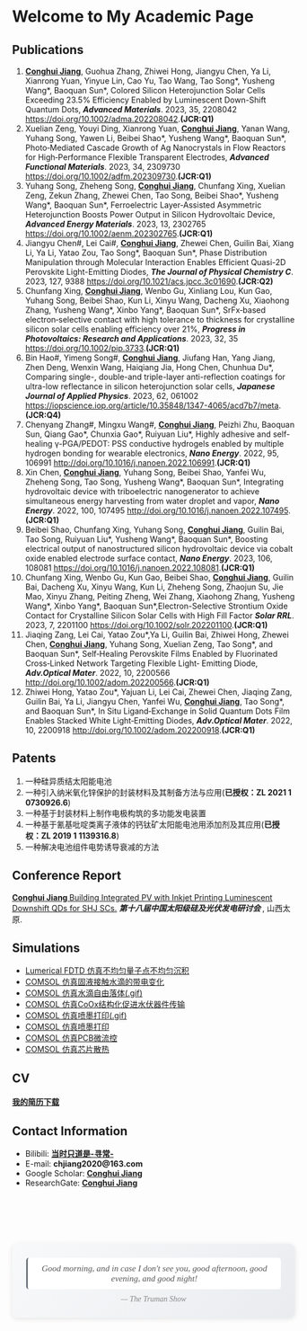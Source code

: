 <h1> Welcome to My Academic Page</h1>

<h2>Publications</h2>

<!-- 有序排列 -->
<ol>
    <li><strong><u>Conghui Jiang</u></strong>, Guohua Zhang, Zhiwei Hong, Jiangyu Chen, Ya Li, Xianrong Yuan, Yinyue Lin, Cao Yu, Tao Wang, Tao Song*, Yusheng Wang*, Baoquan Sun*, Colored Silicon Heterojunction Solar Cells Exceeding 23.5% Efficiency Enabled by Luminescent Down-Shift Quantum Dots, <strong><i>Advanced Materials</i></strong>. 2023, 35, 2208042
	    <a href="https://doi.org/10.1002/adma.202208042"            target="_blank">https://doi.org/10.1002/adma.202208042</a>.<strong>(JCR:Q1)</strong>
    </li>
    <li>Xuelian Zeng, Youyi Ding, Xianrong Yuan, <strong><u>Conghui Jiang</u></strong>, Yanan Wang, Yuhang Song, Yawen Li, Beibei Shao*, Yusheng Wang*, Baoquan Sun*, Photo‐Mediated Cascade Growth of Ag Nanocrystals in Flow Reactors for High‐Performance Flexible Transparent Electrodes, <strong><i>Advanced Functional Materials</i></strong>. 2023, 34, 2309730
	    <a href="https://doi.org/10.1002/adfm.202309730"            target="_blank">https://doi.org/10.1002/adfm.202309730</a>.<strong>(JCR:Q1)</strong>
    </li>
    <li>Yuhang Song, Zheheng Song, <strong><u>Conghui Jiang</u></strong>, Chunfang Xing, Xuelian Zeng, Zekun Zhang, Zhewei Chen, Tao Song, Beibei Shao*, Yusheng Wang*, Baoquan Sun*, 	
Ferroelectric Layer‐Assisted Asymmetric Heterojunction Boosts Power Output in Silicon Hydrovoltaic Device, <strong><i>Advanced Energy Materials</i></strong>. 2023, 13, 2302765
	    <a href=" https://doi.org/10.1002/aenm.202302765"            target="_blank">https://doi.org/10.1002/aenm.202302765</a>.<strong>(JCR:Q1)</strong>
    </li>	
    <li>Jiangyu Chen#, Lei Cai#, <strong><u>Conghui Jiang</u></strong>, Zhewei Chen, Guilin Bai, Xiang Li, Ya Li, Yatao Zou, Tao Song*, Baoquan Sun*, 	
Phase Distribution Manipulation through Molecular Interaction Enables Efficient Quasi-2D Perovskite Light-Emitting Diodes, <strong><i>The Journal of Physical Chemistry C</i></strong>. 2023, 127, 9388
	    <a href="https://doi.org/10.1021/acs.jpcc.3c01690"            target="_blank">https://doi.org/10.1021/acs.jpcc.3c01690</a>.<strong>(JCR:Q2)</strong>
     </li>
     <li>Chunfang Xing, <strong><u>Conghui Jiang</u></strong>, Wenbo Gu, Xinliang Lou, Kun Gao, Yuhang Song, Beibei Shao, Kun Li, Xinyu Wang, Dacheng Xu, Xiaohong Zhang, Yusheng Wang*, Xinbo Yang*, Baoquan Sun*, SrFx‐based electron‐selective contact with high tolerance to thickness for crystalline silicon solar cells enabling efficiency over 21%, <strong><i>Progress in Photovoltaics: Research and Applications</i></strong>. 2023, 32, 35
	    <a href="https://doi.org/10.1002/pip.3733"            target="_blank">https://doi.org/10.1002/pip.3733</a>.<strong>(JCR:Q1)</strong>
    </li>
    <li>Bin Hao#, Yimeng Song#, <strong><u>Conghui Jiang</u></strong>, Jiufang Han, Yang Jiang, Zhen Deng, Wenxin Wang, Haiqiang Jia, Hong Chen, Chunhua Du*, Comparing single-, double-and triple-layer anti-reflection coatings for ultra-low reflectance in silicon heterojunction solar cells, <strong><i>Japanese Journal of Applied Physics</i></strong>. 2023, 62, 061002
	    <a href="https://doi.org/10.35848/1347-4065/acd7b7"            target="_blank">https://iopscience.iop.org/article/10.35848/1347-4065/acd7b7/meta</a>.<strong>(JCR:Q4)</strong>
    </li>	 
    <li>Chenyang Zhang#, Mingxu Wang#, <strong><u>Conghui Jiang</u></strong>, Peizhi Zhu, Baoquan Sun,
Qiang Gao*, Chunxia Gao*, Ruiyuan Liu*, Highly adhesive and          self-healing γ-PGA/PEDOT: PSS conductive hydrogels enabled by multiple hydrogen bonding for wearable electronics, <strong><i>Nano Energy</i></strong>. 2022, 95, 106991
    <a href="http://doi.org/10.1016/j.nanoen.2022.106991"            target="_blank">http://doi.org/10.1016/j.nanoen.2022.106991</a>.<strong>(JCR:Q1)</strong>
    </li>
    <li>Xin Chen, <strong><u>Conghui Jiang</u></strong>, Yuhang Song, Beibei Shao, Yanfei Wu, Zheheng Song,
Tao Song, Yusheng Wang*, Baoquan Sun*, Integrating        hydrovoltaic device with triboelectric nanogenerator to achieve simultaneous energy harvesting from water droplet and        vapor, <strong><i>Nano Energy</i></strong>. 2022, 100, 107495
    <a href="http://doi.org/10.1016/j.nanoen.2022.107495" target="_blank">http://doi.org/10.1016/j.nanoen.2022.107495</a>.<strong>(JCR:Q1)</strong>
    </li>
    <li>Beibei Shao, Chunfang Xing, Yuhang Song, <strong><u>Conghui Jiang</u></strong>, Guilin Bai, Tao Song, Ruiyuan Liu*, Yusheng Wang*, Baoquan Sun*, Boosting electrical output of nanostructured silicon hydrovoltaic device via cobalt oxide enabled electrode surface contact, <strong><i>Nano Energy</i></strong>. 2023, 106, 108081
    <a href="https://doi.org/10.1016/j.nanoen.2022.108081" target="_blank">https://doi.org/10.1016/j.nanoen.2022.108081</a>.<strong>(JCR:Q1)</strong>
    </li>
    <li>Chunfang Xing, Wenbo Gu, Kun Gao, Beibei Shao, <strong><u>Conghui Jiang</u></strong>, Guilin Bai, Dacheng Xu, Xinyu Wang, Kun Li, Zheheng Song, Zhaojun Su, Jie Mao, Xinyu Zhang, Peiting Zheng, Wei Zhang, Xiaohong Zhang, Yusheng Wang*, Xinbo Yang*, Baoquan Sun*,Electron-Selective Strontium Oxide Contact for Crystalline Silicon Solar Cells with High Fill Factor	    <strong><i>Solar RRL</i></strong>. 2023, 7, 2201100 <a href=" https://doi.org/10.1002/solr.202201100" target="_blank"> https://doi.org/10.1002/solr.202201100</a>.<strong>(JCR:Q1)</strong>
    </li>
    <li>Jiaqing Zang, Lei Cai, Yatao Zou*,Ya Li, Guilin Bai, Zhiwei Hong, Zhewei Chen,
<strong><u>Conghui Jiang</u></strong>, Yuhang Song, Xuelian Zeng, Tao Song*, and Baoquan Sun*, Self‐Healing Perovskite Films Enabled by Fluorinated Cross‐Linked Network Targeting Flexible Light‐             Emitting Diode, <strong><i>Adv.Optical Mater</i></strong>. 2022, 10, 2200566
    <a href="http://doi.org/10.1002/adom.202200566"        
       target="_blank">http://doi.org/10.1002/adom.202200566</a>.<strong>(JCR:Q1)</strong>   
    </li>
    <li>Zhiwei Hong, Yatao Zou*, Yajuan Li, Lei Cai, Zhewei Chen, Jiaqing Zang, Guilin Bai,
Ya Li, Jiangyu Chen, Yanfei Wu, <strong><u>Conghui Jiang</u></strong>, Tao Song*, and Baoquan Sun*, In Situ Ligand‐Exchange in Solid Quantum Dots Film Enables Stacked White Light‐Emitting Diodes, <strong><i>Adv.Optical Mater</i></strong>. 2022, 10,  2200918
    <a href="http://doi.org/10.1002/adom.202200918"    
       target="_blank">http://doi.org/10.1002/adom.202200918</a>.<strong>(JCR:Q1)</strong>   
    </li>
</ol>

<h2>Patents</h2>

<!-- 无序排列 -->
<ol>
    <li>一种硅异质结太阳能电池</li>
    <li>一种引入纳米氧化锌保护的封装材料及其制备方法与应用(<strong>已授权：ZL 2021 1 0730926.6</strong>)</li>
    <li>一种基于封装材料上制作电极构筑的多功能发电装置</li>
    <li>一种基于氰基吡啶类离子液体的钙钛矿太阳能电池用添加剂及其应用(<strong>已授权：ZL 2019 1 1139316.8</strong>)</li>
    <li>一种解决电池组件电势诱导衰减的方法</li>
</ol>

<h2>Conference Report</h2>

<strong><u> Conghui Jiang </u></strong>  <a href="https://www.bilibili.com/video/BV1e44y1m7Mp/?vd_source=b18baa21d59ab34f3917b8e707592add" target="_blank">Building Integrated PV with Inkjet Printing Luminescent Downshift QDs for SHJ SCs.</a> <strong><i> 第十八届中国太阳级硅及光伏发电研讨会 </i></strong>, 山西太原. 

<h2>Simulations</h2>

<ul>
    <li><a href="./picture/blog1.jpg"   target="_blank"> Lumerical FDTD 仿真不均匀量子点不均匀沉积</a></li>
    <li><a href="./picture/blog2.png"   target="_blank"> COMSOL 仿真固液接触水滴的带电变化</a></li>
    <li><a href="./picture/blog3.gif"   target="_blank"> COMSOL 仿真水滴自由落体(.gif)</a></li>
    <li><a href="./picture/blog4.png"   target="_blank"> COMSOL 仿真CoOx结构化促进水伏器件传输</a></li>
    <li><a href="./picture/blog5.gif"   target="_blank"> COMSOL 仿真喷墨打印(.gif)</a></li>
    <li><a href="./picture/blog6.jpg"   target="_blank"> COMSOL 仿真喷墨打印</a></li>
    <li><a href="./picture/blog7.png"   target="_blank"> COMSOL 仿真PCB微流控</a></li>
    <li><a href="./picture/blog8.jpg"   target="_blank"> COMSOL 仿真芯片散热</a></li>
</ul>

<h2>CV</h2>

<h4><a href="CV.pdf" download>我的简历下载</a></h4>     

<h2>Contact Information</h2>

<!-- 无序排列 -->
<ul>
    <li> Bilibili: <strong><a href="https://space.bilibili.com/390423616/channel/collectiondetail?sid=737738" target="_blank">当时只道是-寻常-</a></strong> </li>
    <li> E-mail: <strong>chjiang2020@163.com</strong></li>
    <li> Google Scholar: <strong><a href="https://scholar.google.com.hk/citations?user=_7Q8lsQAAAAJ&hl=zh-CN" target="_blank">Conghui Jiang</a></strong></li>
    <li> ResearchGate: <strong><a href="https://www.researchgate.net/profile/Conghui-Jiang" target="_blank">Conghui Jiang</a></strong></li>   	
</ul>

<!-- 底部空行 -->
<div style="margin-top: 100px;"></div>


<!-- 更精美的样式版本 -->
<div style="
    text-align: center; 
    margin: 50px 0 30px 0; 
    padding: 25px; 
    font-style: italic; 
    color: #555; 
    font-size: 1.1em;
    font-family: 'Georgia', serif;
    background: linear-gradient(135deg, #f8f9fa 0%, #e9ecef 100%);
    border-radius: 10px;
    box-shadow: 0 2px 10px rgba(0,0,0,0.1);
">
    <span style="
        display: inline-block;
        padding: 10px 20px;
        border-left: 3px solid #6c757d;
        background: white;
        border-radius: 5px;
    ">
        Good morning, and in case I don't see you, good afternoon, good evening, and good night!
    </span>
    <div style="margin-top: 10px; font-size: 0.9em; color: #888;">
        — The Truman Show
    </div>
</div>


<script>
// 页面访问计数器
document.addEventListener('DOMContentLoaded', function() {
    let pageCount = localStorage.getItem('pageCount') || 0;
    pageCount = parseInt(pageCount) + 1;
    localStorage.setItem('pageCount', pageCount);
    
    const counterElement = document.createElement('div');
    counterElement.innerHTML = `页面访问次数: <strong>${pageCount}</strong>`;
    counterElement.style.cssText = 'text-align: center; margin: 20px 0; color: #666;';
    
    // 插入到页面底部
    document.body.appendChild(counterElement);
});
</script>


